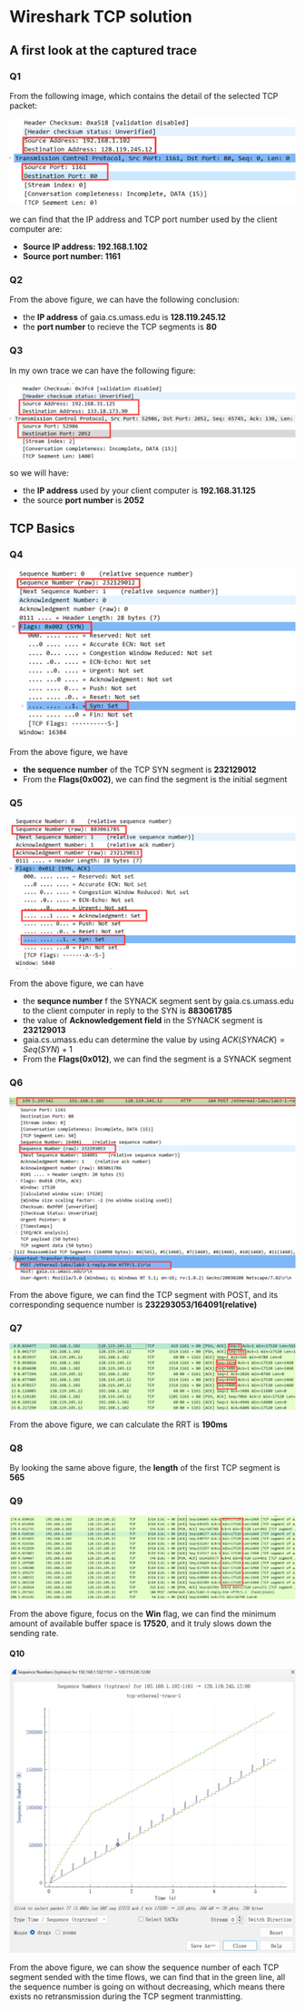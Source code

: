 # Wireshark TCP solution

## A first look at the captured trace 

### Q1

From the following image, which contains the detail of the selected TCP packet:

![](imgs/img1.png)

we can find that the IP address and TCP port number used by the client computer are:

- **Source IP address: 192.168.1.102** 
- **Source port number: 1161**

### Q2

From the above figure, we can have the following conclusion:

- the **IP address** of gaia.cs.umass.edu is **128.119.245.12**
- the **port number** to recieve the TCP segments is **80**

### Q3

In my own trace we can have the following figure:

![](imgs/img2.png)

so we will have:

- the **IP address** used by your client computer is **192.168.31.125**
- the source **port number** is **2052**



## TCP Basics

### Q4

![](imgs/img3.png)

From the above figure, we have 

- **the sequence number** of the TCP SYN segment is **232129012**
- From the **Flags(0x002)**, we can find the segment is the initial segment

### Q5

![](./imgs/img4.png)

From the above figure, we can have

- the **sequnce number** f the SYNACK segment sent by gaia.cs.umass.edu  to the client computer in reply to the SYN is **883061785**
- the value of **Acknowledgement field** in the SYNACK segment is **232129013**
- gaia.cs.umass.edu can determine the value by using $ACK(SYNACK) = Seq(SYN) + 1$
- From the **Flags(0x012)**, we can find the segment is a SYNACK segment

### Q6

![](imgs/img5.png)

From the above figure, we can find the TCP segment with POST, and its corresponding sequence number is **232293053/164091(relative)**

### Q7

![](imgs/img6.png)

From the above figure, we can calculate the RRT is **190ms**

### Q8

By looking the same above figure, the **length** of the first TCP segment is **565**

### Q9

![](imgs/img7.png)

From the above figure, focus on the **Win** flag, we can find the minimum amount of available buffer space is **17520**,  and it truly slows down the sending rate.

#### Q10

![](imgs/img8.png)

From the above figure, we can show the sequence number of each TCP segment sended with the time flows, we can find that in the green line, all the sequence number is going on without decreasing, which means there exists no retransmission during the TCP segment tranmistting.